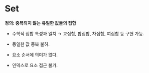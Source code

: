 # Set

**정의: 중복되지 않는 유일한 값들의 집합**
- 수학적 집합 특성과 일치 → 교집합, 합집합, 차집합, 여집합 등 구현 가능.

- 동일한 값 중복 불허.
- 요소 순서에 의미가 없다.
- 인덱스로 요소 접근 불가.
